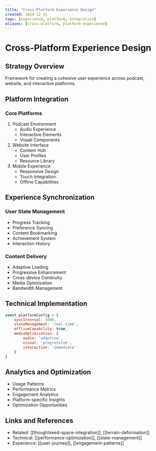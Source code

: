 ```yaml
---
title: "Cross-Platform Experience Design"
created: 2024-12-31
tags: [experience, platform, integration]
aliases: [cross-platform, platform-experience]
---
```


# Cross-Platform Experience Design

## Strategy Overview
Framework for creating a cohesive user experience across podcast, website, and interactive platforms.

## Platform Integration
### Core Platforms
1. Podcast Environment
   - Audio Experience
   - Interactive Elements
   - Visual Components
2. Website Interface
   - Content Hub
   - User Profiles
   - Resource Library
3. Mobile Experience
   - Responsive Design
   - Touch Integration
   - Offline Capabilities

## Experience Synchronization
### User State Management
- Progress Tracking
- Preference Syncing
- Content Bookmarking
- Achievement System
- Interaction History

### Content Delivery
- Adaptive Loading
- Progressive Enhancement
- Cross-device Continuity
- Media Optimization
- Bandwidth Management

## Technical Implementation
```javascript
const platformConfig = {
    syncInterval: 5000,
    stateManagement: 'real-time',
    offlineCapability: true,
    mediaOptimization: {
        audio: 'adaptive',
        visual: 'progressive',
        interaction: 'immediate'
    }
}
```

## Analytics and Optimization
- Usage Patterns
- Performance Metrics
- Engagement Analytics
- Platform-specific Insights
- Optimization Opportunities

## Links and References
- Related: [[thoughtseed-space-integration]], [[terrain-deformation]]
- Technical: [[performance-optimization]], [[state-management]]
- Experience: [[user-journey]], [[engagement-patterns]]